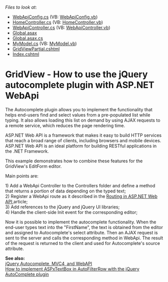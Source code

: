 <!-- default file list -->
*Files to look at*:

* [WebApiConfig.cs](./CS/WebSite/App_Start/WebApiConfig.cs) (VB: [WebApiConfig.vb](./VB/WebSite/App_Start/WebApiConfig.vb))
* [HomeController.cs](./CS/WebSite/Controllers/HomeController.cs) (VB: [HomeController.vb](./VB/WebSite/Controllers/HomeController.vb))
* [WebApiController.cs](./CS/WebSite/Controllers/WebApiController.cs) (VB: [WebApiController.vb](./VB/WebSite/Controllers/WebApiController.vb))
* [Global.asax](./CS/WebSite/Global.asax)
* [Global.asax.cs](./CS/WebSite/Global.asax.cs)
* [MyModel.cs](./CS/WebSite/Models/MyModel.cs) (VB: [MyModel.vb](./VB/WebSite/Models/MyModel.vb))
* [GridViewPartial.cshtml](./CS/WebSite/Views/Home/GridViewPartial.cshtml)
* [Index.cshtml](./CS/WebSite/Views/Home/Index.cshtml)
<!-- default file list end -->
# GridView - How to use the jQuery autocomplete plugin with ASP.NET WebApi


<p>The Autocomplete plugin allows you to implement the functionality that helps end-users find and select values from a pre-populated list while typing. It also allows loading this list on demand by using AJAX requests to a remote service, which reduces the page rendering time.</p><p>ASP.NET Web API is a framework that makes it easy to build HTTP services that reach a broad range of clients, including browsers and mobile devices. ASP.NET Web API is an ideal platform for building RESTful applications in the .NET Framework.</p><p>This example demonstrates how to combine these features for the GridView's EditForm editor.</p><p>Main points are:</p><p>1) Add a WebApi Controller to the Controllers folder and define a method that returns a portion of data depending on the typed text;<br />
2) Register a WebApi route as it described in the <a href="http://www.asp.net/web-api/overview/web-api-routing-and-actions/routing-in-aspnet-web-api"><u>Routing in ASP.NET Web API</u></a><u> </u>article;<br />
3) Add references to the jQuery and jQuery UI libraries;<br />
4) Handle the client-side Init event for the corresponding editor;</p><p>Now it is possible to implement the autocomplete functionality. When the end-user types text into the "FirstName", the text is obtained from the editor and assigned to Autocomplete's select attribute. Then an AJAX request is sent to the server and calls the corresponding method in WebApi. The result of the request is returned to the client and used for Autocomplete's source attribute.</p><p><strong>See also:<br />
</strong><a href="http://www.codeproject.com/Tips/639578/jQuery-Autocomplete-MVC4-and-WebAPI"><u>jQuery Autocomplete, MVC4, and WebAPI</u></a><strong><br />
</strong><a href="https://www.devexpress.com/Support/Center/p/E4788">How to implement ASPxTextBox in AutoFilterRow with  the jQuery AutoComplete plugin</a></p>

<br/>


